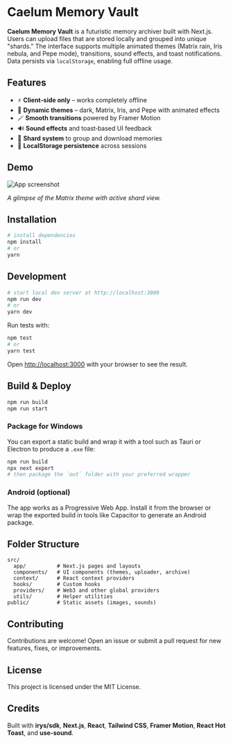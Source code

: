 # Caelum Memory Vault

**Caelum Memory Vault** is a futuristic memory archiver built with Next.js. Users can upload files that are stored locally and grouped into unique "shards." The interface supports multiple animated themes (Matrix rain, Iris nebula, and Pepe mode), transitions, sound effects, and toast notifications. Data persists via `localStorage`, enabling full offline usage.

## Features

- ⚡ **Client‑side only** – works completely offline
- 🎨 **Dynamic themes** – dark, Matrix, Iris, and Pepe with animated effects
- 🪄 **Smooth transitions** powered by Framer Motion
- 🔊 **Sound effects** and toast‑based UI feedback
- 📂 **Shard system** to group and download memories
- 💾 **LocalStorage persistence** across sessions

## Demo

![App screenshot](/docs/demo.png)

*A glimpse of the Matrix theme with active shard view.*

## Installation

```bash
# install dependencies
npm install
# or
yarn
```

## Development

```bash
# start local dev server at http://localhost:3000
npm run dev
# or
yarn dev
```
Run tests with:

```bash
npm test
# or
yarn test
```

Open [http://localhost:3000](http://localhost:3000) with your browser to see the result.
## Build & Deploy

```bash
npm run build
npm run start
```

### Package for Windows

You can export a static build and wrap it with a tool such as Tauri or Electron to produce a `.exe` file:

```bash
npm run build
npx next export
# then package the `out` folder with your preferred wrapper
```

### Android (optional)

The app works as a Progressive Web App. Install it from the browser or wrap the exported build in tools like Capacitor to generate an Android package.

## Folder Structure

```
src/
  app/          # Next.js pages and layouts
  components/   # UI components (themes, uploader, archive)
  context/      # React context providers
  hooks/        # Custom hooks
  providers/    # Web3 and other global providers
  utils/        # Helper utilities
public/         # Static assets (images, sounds)
```

## Contributing

Contributions are welcome! Open an issue or submit a pull request for new features, fixes, or improvements.

## License

This project is licensed under the MIT License.


## Credits

Built with **irys/sdk**, **Next.js**, **React**, **Tailwind CSS**, **Framer Motion**, **React Hot Toast**, and **use‑sound**.